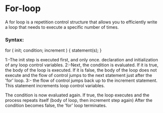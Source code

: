 # For-loop
A for loop is a repetition control structure that allows you to efficiently write a loop that needs to execute a specific number of times.

### Syntax:  
for ( init; condition; increment ) { statement(s); }

1:-The init step is executed first, and only once. declaration and initialization of any loop control variables. 2:-Next, the condition is evaluated. If it is true, the body of the loop is executed. If it is false, the body of the loop does not execute and the flow of control jumps to the next statement just after the 'for' loop. 3:- the flow of control jumps back up to the increment statement. This statement increments loop control variables.

The condition is now evaluated again. If true, the loop executes and the process repeats itself (body of loop, then increment step again) After the condition becomes false, the 'for' loop terminates.
